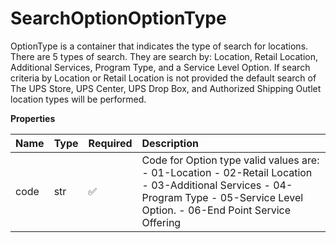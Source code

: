# SearchOptionOptionType

OptionType is a container that indicates the type of search for locations. There are 5 types of search. They are search by: Location, Retail Location, Additional Services, Program Type, and a Service Level Option.
If search criteria by Location or Retail Location is not provided the default search of The UPS Store, UPS Center, UPS Drop Box, and Authorized Shipping Outlet location types will be performed.

**Properties**

| Name | Type | Required | Description                                                                                                                                                                     |
| :--- | :--- | :------- | :------------------------------------------------------------------------------------------------------------------------------------------------------------------------------ |
| code | str  | ✅       | Code for Option type valid values are: - 01-Location - 02-Retail Location - 03-Additional Services - 04-Program Type - 05-Service Level Option. - 06-End Point Service Offering |

<!-- This file was generated by liblab | https://liblab.com/ -->
